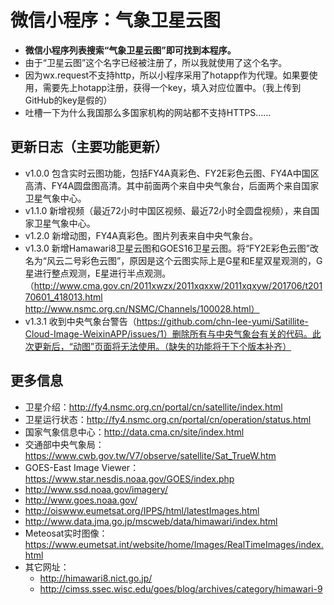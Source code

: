 # 微信小程序：气象卫星云图
- **微信小程序列表搜索“气象卫星云图”即可找到本程序。**  
- 由于“卫星云图”这个名字已经被注册了，所以我就使用了这个名字。  
- 因为wx.request不支持http，所以小程序采用了hotapp作为代理。如果要使用，需要先上hotapp注册，获得一个key，填入对应位置中。（我上传到GitHub的key是假的）
- 吐槽一下为什么我国那么多国家机构的网站都不支持HTTPS……

## 更新日志（主要功能更新）
- v1.0.0 包含实时云图功能，包括FY4A真彩色、FY2E彩色云图、FY4A中国区高清、FY4A圆盘图高清。其中前面两个来自中央气象台，后面两个来自国家卫星气象中心。  
- v1.1.0 新增视频（最近72小时中国区视频、最近72小时全圆盘视频），来自国家卫星气象中心。  
- v1.2.0 新增动图，FY4A真彩色。图片列表来自中央气象台。  
- v1.3.0 新增Hamawari8卫星云图和GOES16卫星云图。将“FY2E彩色云图”改名为“风云二号彩色云图”，原因是这个云图实际上是G星和E星双星观测的，G星进行整点观测，E星进行半点观测。（http://www.cma.gov.cn/2011xwzx/2011xqxxw/2011xqxyw/201706/t20170601_418013.html http://www.nsmc.org.cn/NSMC/Channels/100028.html）
- v1.3.1 收到中央气象台警告（https://github.com/chn-lee-yumi/Satillite-Cloud-Image-WeixinAPP/issues/1）删除所有与中央气象台有关的代码。此次更新后，“动图”页面将无法使用。（缺失的功能将于下个版本补齐）

## 更多信息
- 卫星介绍：http://fy4.nsmc.org.cn/portal/cn/satellite/index.html  
- 卫星运行状态：http://fy4.nsmc.org.cn/portal/cn/operation/status.html  
- 国家气象信息中心：http://data.cma.cn/site/index.html  
- 交通部中央气象局：https://www.cwb.gov.tw/V7/observe/satellite/Sat_TrueW.htm
- GOES-East Image Viewer：https://www.star.nesdis.noaa.gov/GOES/index.php
- http://www.ssd.noaa.gov/imagery/  
- http://www.goes.noaa.gov/  
- http://oiswww.eumetsat.org/IPPS/html/latestImages.html  
- http://www.data.jma.go.jp/mscweb/data/himawari/index.html  
- Meteosat实时图像：https://www.eumetsat.int/website/home/Images/RealTimeImages/index.html
- 其它网址：
   - http://himawari8.nict.go.jp/  
   - http://cimss.ssec.wisc.edu/goes/blog/archives/category/himawari-9  
